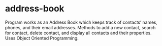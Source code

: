 # address-book
Program works as an Address Book which keeps track of contacts’ names, phones, and their email addresses. Methods to add a new contact, search for contact, delete contact, and display all contacts and their properties. Uses Object Oriented Programming.
